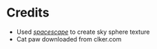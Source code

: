 # Credits

- Used [_spacescape_](https://github.com/petrocket/spacescape) to create sky sphere texture
- Cat paw downloaded from clker.com
